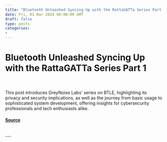 ```yaml
---
title: "Bluetooth Unleashed Syncing Up with the RattaGATTa Series Part 1"
date: Fri, 01 Mar 2024 00:00:00 GMT
draft: false
type: posts
categories: 
- 
---
```

# Bluetooth Unleashed Syncing Up with the RattaGATTa Series Part 1

<br/>

<br/>
This post introduces GreyNoise Labs' series on BTLE, highlighting its privacy and security implications, as well as the journey from basic usage to sophisticated system development, offering insights for cybersecurity professionals and tech enthusiasts alike.

#### [Source](https://www.greynoise.io/blog/bluetooth-unleashed-syncing-up-with-the-rattagatta-series-part-1)

<br/>
---
